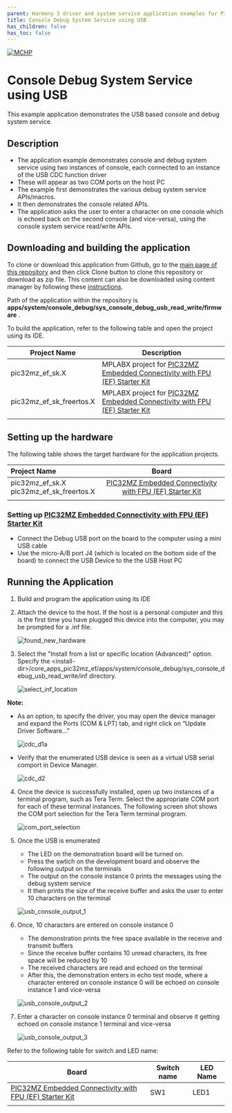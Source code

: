 ```yaml
---
parent: Harmony 3 driver and system service application examples for PIC32MZ EF family
title: Console Debug System Service using USB 
has_children: false
has_toc: false
---
```


[![MCHP](https://www.microchip.com/ResourcePackages/Microchip/assets/dist/images/logo.png)](https://www.microchip.com)

# Console Debug System Service using USB

This example application demonstrates the USB based console and debug system service.

## Description

- The application example demonstrates console and debug system service using two instances of console, each connected to an instance of the USB CDC function driver
- These will appear as two COM ports on the host PC
- The example first demonstrates the various debug system service APIs/macros.
- It then demonstrates the console related APIs.
- The application asks the user to enter a character on one console which is echoed back on the second console (and vice-versa), using the console system service read/write APIs.

## Downloading and building the application

To clone or download this application from Github, go to the [main page of this repository](https://github.com/Microchip-MPLAB-Harmony/core_apps_pic32mz_ef) and then click Clone button to clone this repository or download as zip file.
This content can also be downloaded using content manager by following these [instructions](https://github.com/Microchip-MPLAB-Harmony/contentmanager/wiki).

Path of the application within the repository is **apps/system/console_debug/sys_console_debug_usb_read_write/firmware** .

To build the application, refer to the following table and open the project using its IDE.

| Project Name      | Description                                    |
| ----------------- | ---------------------------------------------- |
| pic32mz_ef_sk.X | MPLABX project for [PIC32MZ Embedded Connectivity with FPU (EF) Starter Kit](https://www.microchip.com/DevelopmentTools/ProductDetails/dm320007) |
| pic32mz_ef_sk_freertos.X | MPLABX project for [PIC32MZ Embedded Connectivity with FPU (EF) Starter Kit](https://www.microchip.com/DevelopmentTools/ProductDetails/dm320007) |
|||

## Setting up the hardware

The following table shows the target hardware for the application projects.

| Project Name| Board|
|:---------|:---------:|
| pic32mz_ef_sk.X <br> pic32mz_ef_sk_freertos.X | [PIC32MZ Embedded Connectivity with FPU (EF) Starter Kit](https://www.microchip.com/DevelopmentTools/ProductDetails/dm320007) |
|||

### Setting up [PIC32MZ Embedded Connectivity with FPU (EF) Starter Kit](https://www.microchip.com/DevelopmentTools/ProductDetails/dm320007)

- Connect the Debug USB port on the board to the computer using a mini USB cable
- Use the micro-A/B port J4 (which is located on the bottom side of the board) to connect the USB Device to the the USB Host PC

## Running the Application

1. Build and program the application using its IDE
2. Attach the device to the host. If the host is a personal computer and this is the first time you have plugged this device into the computer, you may be prompted for a .inf file.

    ![found_new_hardware](images/found_new_hardware.png)

3. Select the "Install from a list or specific location (Advanced)" option. Specify the \<install-dir\>/core_apps_pic32mz_ef/apps/system/console_debug/sys_console_debug_usb_read_write/inf directory.

    ![select_inf_location](images/select_inf_location.png)

**Note:**
- As an option, to specify the driver, you may open the device manager and expand the Ports (COM & LPT) tab, and right click on “Update Driver Software…”

    ![cdc_d1a](images/cdc_d1a.png)

- Verify that the enumerated USB device is seen as a virtual USB serial comport in Device Manager.

    ![cdc_d2](images/cdc_d2.png)


4. Once the device is successfully installed, open up two instances of a terminal program, such as Tera Term. Select the appropriate COM port for each of these terminal instances. The following screen shot shows the COM port selection for the Tera Term terminal program.

    ![com_port_selection](images/com_port_selection.png)

5. Once the USB is enumerated
    - The LED on the demonstration board will be turned on.
    - Press the swtich on the development board and observe the following output on the terminals
    - The output on the console instance 0 prints the messages using the debug system service
    - It then prints the size of the receive buffer and asks the user to enter 10 characters on the terminal

    ![usb_console_output_1](images/usb_console_output_1.png)


6. Once, 10 characters are entered on console instance 0
    - The demonstration prints the free space available in the receive and transmit buffers
    - Since the receive buffer contains 10 unread characters, its free space will be reduced by 10
    - The received characters are read and echoed on the terminal
    - After this, the demonstration enters in echo test mode, where a character entered on console instance 0 will be echoed on console instance 1 and vice-versa

    ![usb_console_output_2](images/usb_console_output_2.png)


7. Enter a character on console instance 0 terminal and observe it getting echoed on console instance 1 terminal and vice-versa

    ![usb_console_output_3](images/usb_console_output_3.png)

Refer to the following table for switch and LED name:

| Board | Switch name | LED Name |
| ----- | -------- | --------- |
|  [PIC32MZ Embedded Connectivity with FPU (EF) Starter Kit](https://www.microchip.com/DevelopmentTools/ProductDetails/dm320007) | SW1 | LED1 |
|||